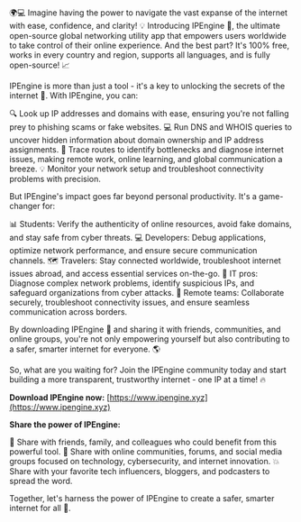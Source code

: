 🌍💻 Imagine having the power to navigate the vast expanse of the internet with ease, confidence, and clarity! 💡 Introducing IPEngine 🚀, the ultimate open-source global networking utility app that empowers users worldwide to take control of their online experience. And the best part? It's 100% free, works in every country and region, supports all languages, and is fully open-source! 📈

IPEngine is more than just a tool - it's a key to unlocking the secrets of the internet 🔑. With IPEngine, you can:

🔍 Look up IP addresses and domains with ease, ensuring you're not falling prey to phishing scams or fake websites.
💻 Run DNS and WHOIS queries to uncover hidden information about domain ownership and IP address assignments.
🚀 Trace routes to identify bottlenecks and diagnose internet issues, making remote work, online learning, and global communication a breeze.
💡 Monitor your network setup and troubleshoot connectivity problems with precision.

But IPEngine's impact goes far beyond personal productivity. It's a game-changer for:

📊 Students: Verify the authenticity of online resources, avoid fake domains, and stay safe from cyber threats.
💻 Developers: Debug applications, optimize network performance, and ensure secure communication channels.
🗺️ Travelers: Stay connected worldwide, troubleshoot internet issues abroad, and access essential services on-the-go.
💼 IT pros: Diagnose complex network problems, identify suspicious IPs, and safeguard organizations from cyber attacks.
👥 Remote teams: Collaborate securely, troubleshoot connectivity issues, and ensure seamless communication across borders.

By downloading IPEngine 📲 and sharing it with friends, communities, and online groups, you're not only empowering yourself but also contributing to a safer, smarter internet for everyone. 🌎

So, what are you waiting for? Join the IPEngine community today and start building a more transparent, trustworthy internet - one IP at a time! 🔥

**Download IPEngine now:** [https://www.ipengine.xyz](https://www.ipengine.xyz)

**Share the power of IPEngine:**

📱 Share with friends, family, and colleagues who could benefit from this powerful tool.
🏢 Share with online communities, forums, and social media groups focused on technology, cybersecurity, and internet innovation.
💥 Share with your favorite tech influencers, bloggers, and podcasters to spread the word.

Together, let's harness the power of IPEngine to create a safer, smarter internet for all 🌟.